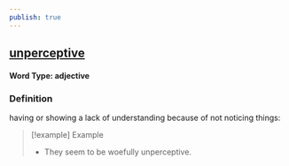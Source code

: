 ```yaml
---
publish: true
---
```

## [unperceptive](https://dictionary.cambridge.org/dictionary/english/unperceptive)

#### Word Type: adjective
### Definition
having or showing a lack of understanding because of not noticing things:

>[!example] Example
> - They seem to be woefully unperceptive.
